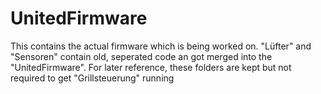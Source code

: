 # UnitedFirmware
  This contains the actual firmware which is being worked on.
  "Lüfter" and "Sensoren" contain old, seperated code an got merged into the "UnitedFirmware".
  For later reference, these folders are kept but not required to get "Grillsteuerung" running
